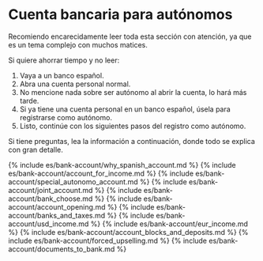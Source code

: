 # Cuenta bancaria para autónomos

Recomiendo encarecidamente leer toda esta sección con atención, ya que es un tema complejo con muchos matices.

Si quiere ahorrar tiempo y no leer:
1. Vaya a un banco español.
2. Abra una cuenta personal normal.
3. No mencione nada sobre ser autónomo al abrir la cuenta, lo hará más tarde.
4. Si ya tiene una cuenta personal en un banco español, úsela para registrarse como autónomo.
5. Listo, continúe con los siguientes pasos del registro como autónomo.

Si tiene preguntas, lea la información a continuación, donde todo se explica con gran detalle.

{% include es/bank-account/why_spanish_account.md %}
{% include es/bank-account/account_for_income.md %}
{% include es/bank-account/special_autonomo_account.md %}
{% include es/bank-account/joint_account.md %}
{% include es/bank-account/bank_choose.md %}
{% include es/bank-account/account_opening.md %}
{% include es/bank-account/banks_and_taxes.md %}
{% include es/bank-account/usd_income.md %}
{% include es/bank-account/eur_income.md %}
{% include es/bank-account/account_blocks_and_deposits.md %}
{% include es/bank-account/forced_upselling.md %}
{% include es/bank-account/documents_to_bank.md %} 
